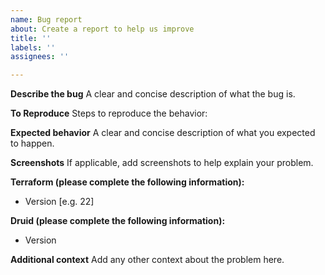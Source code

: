 ```yaml
---
name: Bug report
about: Create a report to help us improve
title: ''
labels: ''
assignees: ''

---
```


**Describe the bug**
A clear and concise description of what the bug is.

**To Reproduce**
Steps to reproduce the behavior:

**Expected behavior**
A clear and concise description of what you expected to happen.

**Screenshots**
If applicable, add screenshots to help explain your problem.

**Terraform (please complete the following information):**
 - Version [e.g. 22]

**Druid (please complete the following information):**
- Version

**Additional context**
Add any other context about the problem here.
